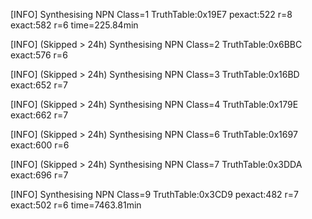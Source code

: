 

[INFO] Synthesising NPN Class=1 TruthTable:0x19E7 pexact:522 r=8 exact:582 r=6 time=225.84min 

[INFO] (Skipped > 24h) Synthesising NPN Class=2 TruthTable:0x6BBC exact:576 r=6

[INFO] (Skipped > 24h) Synthesising NPN Class=3 TruthTable:0x16BD exact:652 r=7

[INFO] (Skipped > 24h) Synthesising NPN Class=4 TruthTable:0x179E exact:662 r=7

[INFO] (Skipped > 24h) Synthesising NPN Class=6 TruthTable:0x1697 exact:600 r=6

[INFO] (Skipped > 24h) Synthesising NPN Class=7 TruthTable:0x3DDA exact:696 r=7

[INFO] Synthesising NPN Class=9 TruthTable:0x3CD9 pexact:482 r=7 exact:502 r=6 time=7463.81min 

